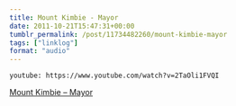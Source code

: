 ```yaml
---
title: Mount Kimbie - Mayor
date: 2011-10-21T15:47:31+00:00
tumblr_permalink: /post/11734482260/mount-kimbie-mayor
tags: ["linklog"]
format: "audio"
---
```


`youtube: https://www.youtube.com/watch?v=2TaOli1FVQI`

[Mount Kimbie &#8211; Mayor][1]

[1]: https://www.youtube.com/watch?v=2TaOli1FVQI
